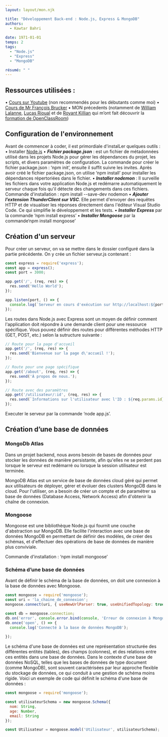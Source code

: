 ```yaml
---
layout: layout/mon.njk

title: "Développement Back-end : Node.js, Express & MongoDB"
authors:
  - Kawtar Bahri
  
date: 1971-01-01
temps: 2
tags:
  - "Node.js" 
  - "Express"
  - "MongoDB"

résumé: " "
---
```


## Ressources utilisées : 
•	[Cours sur Youtube](https://www.youtube.com/watch?v=Oe421EPjeBE) (non recommendés pour les débutants comme moi)
•	[Cours de Mr François Brucker](https://francoisbrucker.github.io/cours_informatique/cours/web/) 
•	MON précedents (notamment de [William Lalanne](https://francoisbrucker.github.io/do-it/promos/2023-2024/William%20Lalanne/mon/temps-2.1/), [Lucas Rioual](https://francoisbrucker.github.io/do-it/promos/2023-2024/Rioual-Lucas/mon/temps-1.2/) et de [Royant Killian](https://francoisbrucker.github.io/do-it/promos/2022-2023/Royant-Killian/mon/temps_2/fullstack/) qui m’ont fait découvrir la [formation de OpenClassRoom](https://openclassrooms.com/fr/courses/6390246-passez-au-full-stack-avec-node-js-express-et-mongodb/6521356-tirez-le-maximum-de-ce-cours))


## Configuration de l'environnement 
Avant de commencer à coder, il est primordiale d'instalLer quelques outils : 
•	Installer [Node.js](https://nodejs.org/en)
•	***Fichier package.json*** : est un fichier de métadonnées utilisé dans les projets Node.js pour gérer les dépendances du projet, les scripts, et divers paramètres de configuration. La commande pour créer le fichier package.json : ‘npm init’, ensuite il suffit suivre les invites. Après avoir créé le fichier package.json, on utilise ‘npm install’ pour installer les dépendances répertoriées dans le fichier.
•	***Installer nodemon*** : Il surveille les fichiers dans votre application Node.js et redémarre automatiquement le serveur chaque fois qu'il détecte des changements dans ces fichiers. Commande d'installation : npm install --save-dev nodemon
•	***Ajouter l’extension ThunderClient sur VSC***. Elle permet d'envoyer des requêtes HTTP et de visualiser les réponses directement dans l'éditeur Visual Studio Code. Ce qui simplifie le développement et les tests.
•	***Installer Express*** par la commande ‘npm install express’
•	***Installer Mongoose*** par la commande‘npm install mongoose’
## Création d'un serveur 

Pour créer un serveur, on va se mettre dans le dossier configuré dans la partie précédente. On y crée un fichier serveur.js contenant : 

```js
const express = require('express');
const app = express();
const port = 3000; 

app.get('/', (req, res) => {
  res.send('Hello World'); 
});

app.listen(port, () => {
  console.log(`Serveur en cours d'exécution sur http://localhost:${port}`);
});

```
Les routes dans Node.js avec Express sont un moyen de définir comment l'application doit répondre à une demande client pour une ressource spécifique. Vous pouvez définir des routes pour différentes méthodes HTTP (GET, POST, etc.) selon la sutructure suivante :

```js
// Route pour la page d'accueil
app.get('/', (req, res) => {
  res.send('Bienvenue sur la page d\'accueil !');
});

// Route pour une page spécifique
app.get('/about', (req, res) => {
  res.send('À propos de nous.');
});

// Route avec des paramètres
app.get('/utilisateur/:id', (req, res) => {
  res.send(`Informations sur l'utilisateur avec l'ID : ${req.params.id}`);
});
```

Executer le serveur par la commande ‘node app.js’.
## Création d’une base de données 
### MongoDb Atlas 
Dans un projet backend, nous avons besoin de bases de données pour stocker les données de manière persistante, afin qu'elles ne se perdent pas lorsque le serveur est redémarré ou lorsque la session utilisateur est terminée.

MongoDB Atlas est un service de base de données cloud géré qui permet aux utilisateurs de déployer, gérer et évoluer des clusters MongoDB dans le cloud. Pour l'utiliser, on a besoin de créer un compte et de paramétrer sa base de données (Database Access, Network Access) afin d'obtenir la chaîne de connexion.
### Mongoose 
Mongoose est une bibliothèque Node.js qui fournit une couche d'abstraction sur MongoDB. Elle  facilite l'interaction avec une base de données MongoDB en permettant de définir des modèles, de créer des schémas, et d'effectuer des opérations de base de données de manière plus conviviale.

Commande d'installation : ‘npm install mongoose’
### Schéma d’une base de données

Avant de définir le schéma de la base de données, on doit une connexion à la base de données avec Mongoose.

```js
const mongoose = require('mongoose');
const uri = 'la_chaine_de_connexion'; 
mongoose.connect(uri, { useNewUrlParser: true, useUnifiedTopology: true });

const db = mongoose.connection;
db.on('error', console.error.bind(console, 'Erreur de connexion à MongoDB :'));
db.once('open', () => {
  console.log('Connecté à la base de données MongoDB');
  
});
```

Le schéma d'une base de données est une représentation structurée des différentes entités (tables), des champs (colonnes), et des relations entre ces entités dans une base de données. Dans le contexte d'une base de données NoSQL, telles que les bases de données de type document (comme MongoDB), sont souvent caractérisées par leur approche flexible du stockage de données, ce qui conduit à une gestion de schéma moins rigide.
Voici un exemple de code qui définit le schéma d'une base de données : 

```js
const mongoose = require('mongoose');

const utilisateurSchema = new mongoose.Schema({
  nom: String,
  age: Number,
  email: String
});

const Utilisateur = mongoose.model('Utilisateur', utilisateurSchema);

```